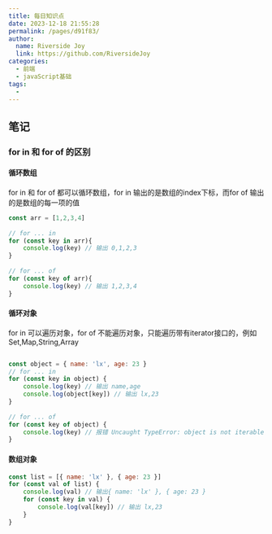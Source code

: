 ```yaml
---
title: 每日知识点
date: 2023-12-18 21:55:28
permalink: /pages/d91f83/
author:
  name: Riverside Joy
  link: https://github.com/RiversideJoy
categories:
  - 前端
  - javaScript基础
tags:
  - 
---
```

## 笔记

### for in 和 for of 的区别

#### 循环数组

for in 和 for of 都可以循环数组，for in 输出的是数组的index下标，而for of 输出的是数组的每一项的值

```js
const arr = [1,2,3,4]
 
// for ... in
for (const key in arr){
    console.log(key) // 输出 0,1,2,3
}
 
// for ... of
for (const key of arr){
    console.log(key) // 输出 1,2,3,4
}
```

#### 循环对象

for in 可以遍历对象，for of 不能遍历对象，只能遍历带有iterator接口的，例如Set,Map,String,Array

```js

const object = { name: 'lx', age: 23 }
// for ... in
for (const key in object) {
    console.log(key) // 输出 name,age
    console.log(object[key]) // 输出 lx,23
}
 
// for ... of
for (const key of object) {
    console.log(key) // 报错 Uncaught TypeError: object is not iterable
}
```

#### 数组对象

```js
const list = [{ name: 'lx' }, { age: 23 }]
for (const val of list) {
    console.log(val) // 输出{ name: 'lx' }, { age: 23 }
    for (const key in val) {
        console.log(val[key]) // 输出 lx,23
    }
}
```

















